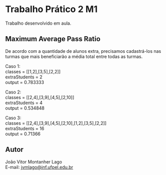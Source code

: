 # Trabalho Prático 2 M1

Trabalho desenvolvido em aula.

## Maximum Average Pass Ratio

De acordo com a quantidade de alunos extra, precisamos cadastrá-los nas turmas que mais beneficiarão a média total entre todas as turmas.

Caso 1:\
classes = [[1,2],[3,5],[2,2]]\
extraStudents = 2\
output = 0.783333

Caso 2:\
classes = [[2,4],[3,9],[4,5],[2,10]]\
extraStudents = 4\
output = 0.534848

Caso 3:\
classes = [[2,4],[3,9],[4,5],[2,10],[1,2],[3,5],[2,2]]\
extraStudents = 16\
output = 0.71366

## Autor

João Vitor Montanher Lago\
E-mail: jvmlago@inf.ufpel.edu.br
